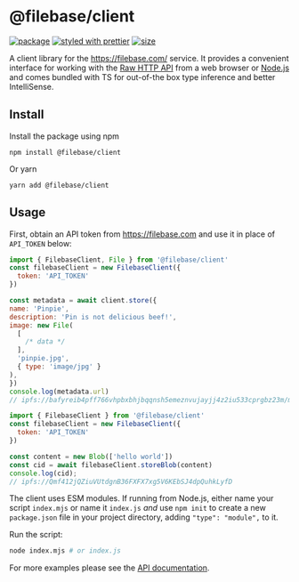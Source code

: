 # @filebase/client

[![package][version.icon]][package.url]
[![styled with prettier][prettier.icon]][prettier.url]
[![size][size.icon]][size.url]

A client library for the https://filebase.com/ service. It provides a convenient interface for working with the [Raw HTTP API][] from a web browser or [Node.js][] and comes bundled with TS for out-of-the box type inference and better IntelliSense.

## Install

Install the package using npm

```
npm install @filebase/client
```

Or yarn

```
yarn add @filebase/client
```

## Usage

First, obtain an API token from https://filebase.com and use it in place of `API_TOKEN` below:

```js
import { FilebaseClient, File } from '@filebase/client'
const filebaseClient = new FilebaseClient({
  token: 'API_TOKEN'
})

const metadata = await client.store({
name: 'Pinpie',
description: 'Pin is not delicious beef!',
image: new File(
  [
    /* data */
  ],
  'pinpie.jpg',
  { type: 'image/jpg' }
),
})
console.log(metadata.url)
// ipfs://bafyreib4pff766vhpbxbhjbqqnsh5emeznvujayjj4z2iu533cprgbz23m/metadata.json
```

```js
import { FilebaseClient } from '@filebase/client'
const filebaseClient = new FilebaseClient({
  token: 'API_TOKEN'
})

const content = new Blob(['hello world'])
const cid = await filebaseClient.storeBlob(content)
console.log(cid);
// ipfs://Qmf412jQZiuVUtdgnB36FXFX7xg5V6KEbSJ4dpQuhkLyfD
```

The client uses ESM modules. If running from Node.js, either name your script `index.mjs` or name it `index.js` _and_ use `npm init` to create a new `package.json` file in your project directory, adding `"type": "module",` to it.

Run the script:

```sh
node index.mjs # or index.js
```

For more examples please see the [API documentation](https://filebase.github.io/filebase-js/).

[raw http api]: https://docs.filebase.com/api-documentation/s3-compatible-api
[node.js]: https://nodejs.org/
[api documentation]: https://filebase.github.io/filebase-js/
[version.icon]: https://img.shields.io/npm/v/@filebase/client.svg
[package.url]: https://www.npmjs.com/package/@filebase/client
[prettier.icon]: https://img.shields.io/badge/styled_with-prettier-ff69b4.svg
[prettier.url]: https://github.com/prettier/prettier
[size.icon]: https://badgen.net/bundlephobia/minzip/@filebase/client
[size.url]: https://bundlephobia.com/result?p=@filebase/client
